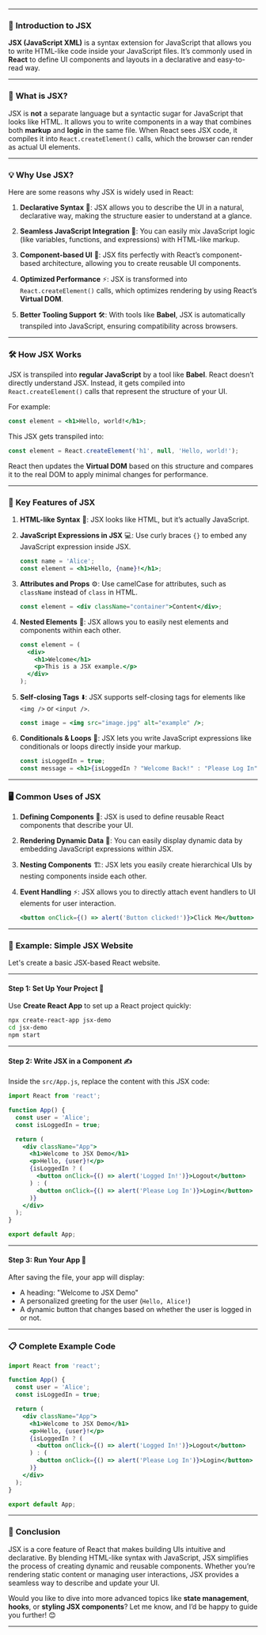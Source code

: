 
---

### 🚀 **Introduction to JSX**

**JSX (JavaScript XML)** is a syntax extension for JavaScript that allows you to write HTML-like code inside your JavaScript files. It’s commonly used in **React** to define UI components and layouts in a declarative and easy-to-read way. 

---

### 🤔 **What is JSX?**

JSX is **not** a separate language but a syntactic sugar for JavaScript that looks like HTML. It allows you to write components in a way that combines both **markup** and **logic** in the same file. When React sees JSX code, it compiles it into `React.createElement()` calls, which the browser can render as actual UI elements.

---

### 💡 **Why Use JSX?**

Here are some reasons why JSX is widely used in React:

1. **Declarative Syntax** 📝: JSX allows you to describe the UI in a natural, declarative way, making the structure easier to understand at a glance.
   
2. **Seamless JavaScript Integration** 🔗: You can easily mix JavaScript logic (like variables, functions, and expressions) with HTML-like markup.
   
3. **Component-based UI** 🧩: JSX fits perfectly with React’s component-based architecture, allowing you to create reusable UI components.

4. **Optimized Performance** ⚡: JSX is transformed into `React.createElement()` calls, which optimizes rendering by using React’s **Virtual DOM**.

5. **Better Tooling Support** 🛠️: With tools like **Babel**, JSX is automatically transpiled into JavaScript, ensuring compatibility across browsers.

---

### 🛠️ **How JSX Works**

JSX is transpiled into **regular JavaScript** by a tool like **Babel**. React doesn’t directly understand JSX. Instead, it gets compiled into `React.createElement()` calls that represent the structure of your UI.

For example:
```jsx
const element = <h1>Hello, world!</h1>;
```

This JSX gets transpiled into:
```javascript
const element = React.createElement('h1', null, 'Hello, world!');
```

React then updates the **Virtual DOM** based on this structure and compares it to the real DOM to apply minimal changes for performance.

---

### 🔑 **Key Features of JSX**

1. **HTML-like Syntax** 📄: JSX looks like HTML, but it’s actually JavaScript.
   
2. **JavaScript Expressions in JSX** 💻: Use curly braces `{}` to embed any JavaScript expression inside JSX.
   ```jsx
   const name = 'Alice';
   const element = <h1>Hello, {name}!</h1>;
   ```

3. **Attributes and Props** ⚙️: Use camelCase for attributes, such as `className` instead of `class` in HTML.
   ```jsx
   const element = <div className="container">Content</div>;
   ```

4. **Nested Elements** 🔄: JSX allows you to easily nest elements and components within each other.
   ```jsx
   const element = (
     <div>
       <h1>Welcome</h1>
       <p>This is a JSX example.</p>
     </div>
   );
   ```

5. **Self-closing Tags** ⬇️: JSX supports self-closing tags for elements like `<img />` or `<input />`.
   ```jsx
   const image = <img src="image.jpg" alt="example" />;
   ```

6. **Conditionals & Loops** 🔄: JSX lets you write JavaScript expressions like conditionals or loops directly inside your markup.
   ```jsx
   const isLoggedIn = true;
   const message = <h1>{isLoggedIn ? "Welcome Back!" : "Please Log In"}</h1>;
   ```

---

### 🖥️ **Common Uses of JSX**

1. **Defining Components** 🧩: JSX is used to define reusable React components that describe your UI.

2. **Rendering Dynamic Data** 🔢: You can easily display dynamic data by embedding JavaScript expressions within JSX.

3. **Nesting Components** 🏗️: JSX lets you easily create hierarchical UIs by nesting components inside each other.

4. **Event Handling** ⚡: JSX allows you to directly attach event handlers to UI elements for user interaction.
   ```jsx
   <button onClick={() => alert('Button clicked!')}>Click Me</button>
   ```

---

### 🎨 **Example: Simple JSX Website**

Let's create a basic JSX-based React website.

---

#### Step 1: **Set Up Your Project** 🚀

Use **Create React App** to set up a React project quickly:

```bash
npx create-react-app jsx-demo
cd jsx-demo
npm start
```

---

#### Step 2: **Write JSX in a Component** ✍️

Inside the `src/App.js`, replace the content with this JSX code:

```jsx
import React from 'react';

function App() {
  const user = 'Alice';
  const isLoggedIn = true;

  return (
    <div className="App">
      <h1>Welcome to JSX Demo</h1>
      <p>Hello, {user}!</p>
      {isLoggedIn ? (
        <button onClick={() => alert('Logged In!')}>Logout</button>
      ) : (
        <button onClick={() => alert('Please Log In')}>Login</button>
      )}
    </div>
  );
}

export default App;
```

---

#### Step 3: **Run Your App** 🎉

After saving the file, your app will display:

- A heading: "Welcome to JSX Demo"
- A personalized greeting for the user (`Hello, Alice!`)
- A dynamic button that changes based on whether the user is logged in or not.

---

### 📋 **Complete Example Code**

```jsx
import React from 'react';

function App() {
  const user = 'Alice';
  const isLoggedIn = true;

  return (
    <div className="App">
      <h1>Welcome to JSX Demo</h1>
      <p>Hello, {user}!</p>
      {isLoggedIn ? (
        <button onClick={() => alert('Logged In!')}>Logout</button>
      ) : (
        <button onClick={() => alert('Please Log In')}>Login</button>
      )}
    </div>
  );
}

export default App;
```

---

### 📌 **Conclusion**

JSX is a core feature of React that makes building UIs intuitive and declarative. By blending HTML-like syntax with JavaScript, JSX simplifies the process of creating dynamic and reusable components. Whether you’re rendering static content or managing user interactions, JSX provides a seamless way to describe and update your UI.

Would you like to dive into more advanced topics like **state management**, **hooks**, or **styling JSX components**? Let me know, and I’d be happy to guide you further! 😊

--- 



